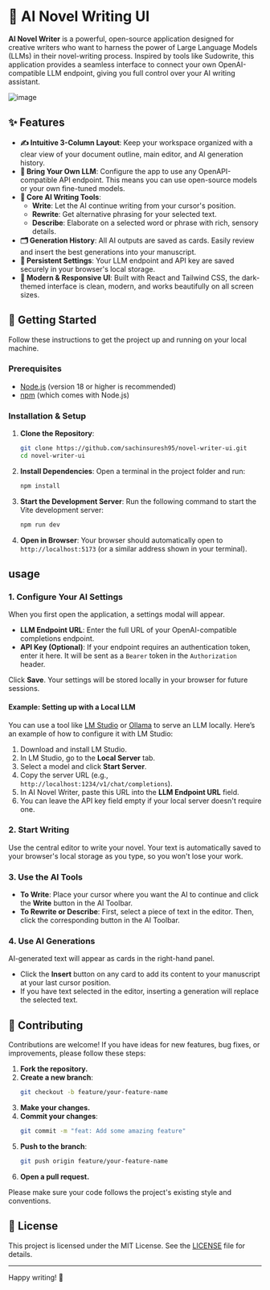 # 🤖 AI Novel Writing UI

**AI Novel Writer** is a powerful, open-source application designed for creative writers who want to harness the power of Large Language Models (LLMs) in their novel-writing process. Inspired by tools like Sudowrite, this application provides a seamless interface to connect your own OpenAI-compatible LLM endpoint, giving you full control over your AI writing assistant.

![image](https://github.com/user-attachments/assets/e43b3c73-f460-465c-a1e0-512d4f2593a3)

## ✨ Features

- **✍️ Intuitive 3-Column Layout**: Keep your workspace organized with a clear view of your document outline, main editor, and AI generation history.
- **🔌 Bring Your Own LLM**: Configure the app to use any OpenAPI-compatible API endpoint. This means you can use open-source models or your own fine-tuned models.
- **🧠 Core AI Writing Tools**:
  - **Write**: Let the AI continue writing from your cursor's position.
  - **Rewrite**: Get alternative phrasing for your selected text.
  - **Describe**: Elaborate on a selected word or phrase with rich, sensory details.
- **🗂️ Generation History**: All AI outputs are saved as cards. Easily review and insert the best generations into your manuscript.
- **💾 Persistent Settings**: Your LLM endpoint and API key are saved securely in your browser's local storage.
- **📱 Modern & Responsive UI**: Built with React and Tailwind CSS, the dark-themed interface is clean, modern, and works beautifully on all screen sizes.

## 🚀 Getting Started

Follow these instructions to get the project up and running on your local machine.

### Prerequisites

- [Node.js](https://nodejs.org/) (version 18 or higher is recommended)
- [npm](https://www.npmjs.com/) (which comes with Node.js)

### Installation & Setup

1.  **Clone the Repository**:

    ```bash
    git clone https://github.com/sachinsuresh95/novel-writer-ui.git
    cd novel-writer-ui
    ```

2.  **Install Dependencies**:
    Open a terminal in the project folder and run:

    ```bash
    npm install
    ```

3.  **Start the Development Server**:
    Run the following command to start the Vite development server:

    ```bash
    npm run dev
    ```

4.  **Open in Browser**:
    Your browser should automatically open to `http://localhost:5173` (or a similar address shown in your terminal).

## usage

### 1. Configure Your AI Settings

When you first open the application, a settings modal will appear.

- **LLM Endpoint URL**: Enter the full URL of your OpenAI-compatible completions endpoint.
- **API Key (Optional)**: If your endpoint requires an authentication token, enter it here. It will be sent as a `Bearer` token in the `Authorization` header.

Click **Save**. Your settings will be stored locally in your browser for future sessions.

#### Example: Setting up with a Local LLM

You can use a tool like [LM Studio](https://lmstudio.ai/) or [Ollama](https://ollama.ai/) to serve an LLM locally. Here’s an example of how to configure it with LM Studio:

1.  Download and install LM Studio.
2.  In LM Studio, go to the **Local Server** tab.
3.  Select a model and click **Start Server**.
4.  Copy the server URL (e.g., `http://localhost:1234/v1/chat/completions`).
5.  In AI Novel Writer, paste this URL into the **LLM Endpoint URL** field.
6.  You can leave the API key field empty if your local server doesn't require one.

### 2. Start Writing

Use the central editor to write your novel. Your text is automatically saved to your browser's local storage as you type, so you won't lose your work.

### 3. Use the AI Tools

- **To Write**: Place your cursor where you want the AI to continue and click the **Write** button in the AI Toolbar.
- **To Rewrite or Describe**: First, select a piece of text in the editor. Then, click the corresponding button in the AI Toolbar.

### 4. Use AI Generations

AI-generated text will appear as cards in the right-hand panel.

- Click the **Insert** button on any card to add its content to your manuscript at your last cursor position.
- If you have text selected in the editor, inserting a generation will replace the selected text.

## 🤝 Contributing

Contributions are welcome! If you have ideas for new features, bug fixes, or improvements, please follow these steps:

1.  **Fork the repository.**
2.  **Create a new branch**:
    ```bash
    git checkout -b feature/your-feature-name
    ```
3.  **Make your changes.**
4.  **Commit your changes**:
    ```bash
    git commit -m "feat: Add some amazing feature"
    ```
5.  **Push to the branch**:
    ```bash
    git push origin feature/your-feature-name
    ```
6.  **Open a pull request.**

Please make sure your code follows the project's existing style and conventions.

## 📄 License

This project is licensed under the MIT License. See the [LICENSE](LICENSE) file for details.

---

Happy writing! 📝
